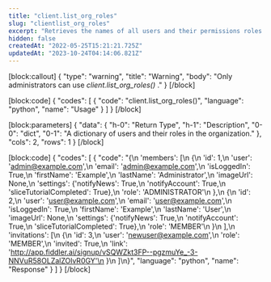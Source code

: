 ```yaml
---
title: "client.list_org_roles"
slug: "clientlist_org_roles"
excerpt: "Retrieves the names of all users and their permissions roles."
hidden: false
createdAt: "2022-05-25T15:21:21.725Z"
updatedAt: "2023-10-24T04:14:06.821Z"
---
```

[block:callout]
{
  "type": "warning",
  "title": "Warning",
  "body": "Only administrators can use *client.list_org_roles()* ."
}
[/block]

[block:code]
{
  "codes": [
    {
      "code": "client.list_org_roles()",
      "language": "python",
      "name": "Usage"
    }
  ]
}
[/block]

[block:parameters]
{
  "data": {
    "h-0": "Return Type",
    "h-1": "Description",
    "0-0": "dict",
    "0-1": "A dictionary of users and their roles in the organization."
  },
  "cols": 2,
  "rows": 1
}
[/block]

[block:code]
{
  "codes": [
    {
      "code": "{\n    'members': [\n        {\n            'id': 1,\n            'user': 'admin@example.com',\n            'email': 'admin@example.com',\n            'isLoggedIn': True,\n            'firstName': 'Example',\n            'lastName': 'Administrator',\n            'imageUrl': None,\n            'settings': {'notifyNews': True,\n                'notifyAccount': True,\n                'sliceTutorialCompleted': True},\n            'role': 'ADMINISTRATOR'\n        },\n        {\n            'id': 2,\n            'user': 'user@example.com',\n            'email': 'user@example.com',\n            'isLoggedIn': True,\n            'firstName': 'Example',\n            'lastName': 'User',\n            'imageUrl': None,\n            'settings': {'notifyNews': True,\n                'notifyAccount': True,\n                'sliceTutorialCompleted': True},\n            'role': 'MEMBER'\n        }\n    ],\n    'invitations': [\n        {\n            'id': 3,\n            'user': 'newuser@example.com',\n            'role': 'MEMBER',\n            'invited': True,\n            'link': 'http://app.fiddler.ai/signup/vSQWZkt3FP--pgzmuYe_-3-NNVuR58OLZalZOlvR0GY'\n        }\n    ]\n}",
      "language": "python",
      "name": "Response"
    }
  ]
}
[/block]
